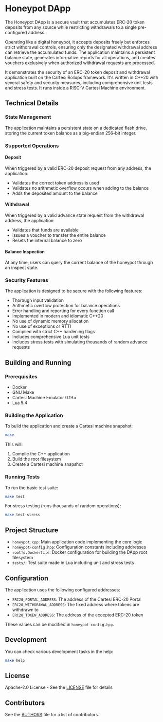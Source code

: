 # Honeypot DApp

The Honeypot DApp is a secure vault that accumulates ERC-20 token deposits from any source while restricting withdrawals to a single pre-configured address.

Operating like a digital honeypot, it accepts deposits freely but enforces strict withdrawal controls, ensuring only the designated withdrawal address can retrieve the accumulated funds.
The application maintains a persistent balance state, generates informative reports for all operations, and creates vouchers exclusively when authorized withdrawal requests are processed.

It demonstrates the security of an ERC-20 token deposit and withdrawal application built on the Cartesi Rollups framework.
It's written in C++20 with several safety and security measures, including comprehensive unit tests and stress tests.
It runs inside a RISC-V Cartesi Machine environment.

## Technical Details

### State Management

The application maintains a persistent state on a dedicated flash drive, storing the current token balance as a big-endian 256-bit integer.

### Supported Operations

#### Deposit

When triggered by a valid ERC-20 deposit request from any address, the application:
- Validates the correct token address is used
- Validates no arithmetic overflow occurs when adding to the balance
- Adds the deposited amount to the balance

#### Withdrawal

When triggered by a valid advance state request from the withdrawal address, the application:
- Validates that funds are available
- Issues a voucher to transfer the entire balance
- Resets the internal balance to zero

#### Balance Inspection

At any time, users can query the current balance of the honeypot through an inspect state.

### Security Features

The application is designed to be secure with the following features:

- Thorough input validation
- Arithmetic overflow protection for balance operations
- Error handling and reporting for every function call
- Implemented in modern and idiomatic C++20
- No use of dynamic memory allocation
- No use of exceptions or RTTI
- Compiled with strict C++ hardening flags
- Includes comprehensive Lua unit tests
- Includes stress tests with simulating thousands of random advance requests

## Building and Running

### Prerequisites

- Docker
- GNU Make
- Cartesi Machine Emulator 0.19.x
- Lua 5.4

### Building the Application

To build the application and create a Cartesi machine snapshot:

```bash
make
```

This will:
1. Compile the C++ application
2. Build the root filesystem
3. Create a Cartesi machine snapshot

### Running Tests

To run the basic test suite:

```bash
make test
```

For stress testing (runs thousands of random operations):

```bash
make test-stress
```

## Project Structure

- `honeypot.cpp`: Main application code implementing the core logic
- `honeypot-config.hpp`: Configuration constants including addresses
- `rootfs.Dockerfile`: Docker configuration for building the DApp root filesystem
- `tests/`: Test suite made in Lua including unit and stress tests

## Configuration

The application uses the following configured addresses:

- `ERC20_PORTAL_ADDRESS`: The address of the Cartesi ERC-20 Portal
- `ERC20_WITHDRAWAL_ADDRESS`: The fixed address where tokens are withdrawn to
- `ERC20_TOKEN_ADDRESS`: The address of the accepted ERC-20 token

These values can be modified in `honeypot-config.hpp`.

## Development

You can check various development tasks in the help:

```bash
make help
```

## License

Apache-2.0 License - See the [LICENSE](LICENSE) file for details

## Contributors

See the [AUTHORS](AUTHORS) file for a list of contributors.

